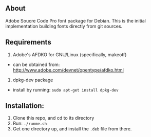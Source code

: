 ## About

Adobe Soucre Code Pro font package for Debian. This is the initial implementation building fonts directly from git sources.

## Requirements

1. Adobe's AFDKO for GNU/Linux (specifically, makeotf)
  * can be obtained from: http://www.adobe.com/devnet/opentype/afdko.html
1. dpkg-dev package
  * install by running: `sudo apt-get install dpkg-dev`

## Installation:

1. Clone this repo, and cd to its directory
1. Run: `./runme.sh`
1. Get one directory up, and install the `.deb` file from there.

